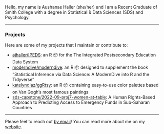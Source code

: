 Hello, my name is Aushanae Haller (she/her) and I am a Recent Graduate of Smith College with a degree in Statistical & Data Sciences (SDS) and Psychology.

-----------

### Projects

Here are some of my projects that I maintain or contribute to:

- [ajhaller/IPEDS](https://github.com/ajhaller/IPEDS): an R 📦 for the The Integrated Postsecondary Education Data System
- [moderndive/moderndive](https://github.com/moderndive/moderndive): an R 📦 designed to supplement the book “Statistical Inference via Data Science: A ModernDive into R and the Tidyverse”
- [katelyndiaz/ggRtsy](https://github.com/katelyndiaz/ggRtsy): an R 📦 containing easy-to-use color palettes based on Van Gogh’s most famous paintings
- [sds-capstone/2022-09-proj7-women-at-table](https://github.com/sds-capstone/2022-09-proj7-women-at-table): A Human Rights-Based Approach to Predicting Access to Emergency Funds in Sub-Saharan Countries
-----------

Please feel to reach out [by email](mailto:aushanaenhaller@gmail.com)! You can read more about me on my [website](https://aushanaehaller.com).
